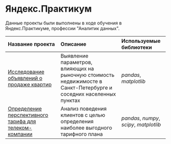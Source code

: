 # Яндекс.Практикум

Данные проекты были выполнены в ходе обучения в Яндекс.Практикуме, профессии "Аналитик данных".

| Название проекта | Описание | Используемые библиотеки |
| :---------------------- | :---------------------- | :---------------------- |
| [Исследование объявлений о продаже квартир](real_estate) | Выявление параметров, влияющих на рыночную стоимость недвижимосте в Санкт-Петербурге и соседних населенных пунктах | *pandas*, *matplotlib* |
| [Определение перспективного тарифа для телеком-компании](telecom_tariff) | Анализ поведения клиентов с целью определения наиболее выгодного тарифного плана | *pandas*, *numpy*, *scipy*, *matplotlib* |
